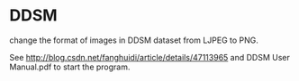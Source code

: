 # DDSM
change the format of images in DDSM dataset from LJPEG to PNG.

See http://blog.csdn.net/fanghuidi/article/details/47113965 and DDSM User Manual.pdf to start the program.
